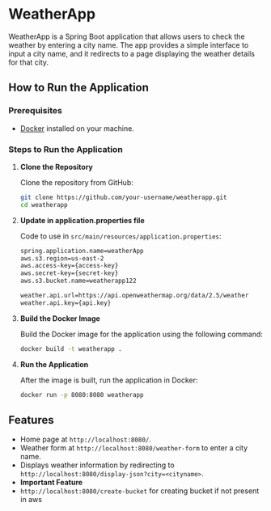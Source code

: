 # WeatherApp

WeatherApp is a Spring Boot application that allows users to check the weather by entering a city name. The app provides a simple interface to input a city name, and it redirects to a page displaying the weather details for that city.


## How to Run the Application

### Prerequisites

- [Docker](https://www.docker.com/get-started) installed on your machine.

### Steps to Run the Application

1. **Clone the Repository**

   Clone the repository from GitHub:

   ```bash
   git clone https://github.com/your-username/weatherapp.git
   cd weatherapp

2. **Update in application.properties file**

   Code to use in `src/main/resources/application.properties`:

   ```bash
   spring.application.name=weatherApp
   aws.s3.region=us-east-2
   aws.access-key={access-key}
   aws.secret-key={secret-key}
   aws.s3.bucket.name=weatherapp122
   
   weather.api.url=https://api.openweathermap.org/data/2.5/weather
   weather.api.key={api.key}
   
3. **Build the Docker Image**

   Build the Docker image for the application using the following command:

   ```bash
   docker build -t weatherapp .

4. **Run the Application**

   After the image is built, run the application in Docker:

   ```bash
   docker run -p 8080:8080 weatherapp


## Features

- Home page at `http://localhost:8080/`.
- Weather form at `http://localhost:8080/weather-form` to enter a city name.
- Displays weather information by redirecting to `http://localhost:8080/display-json?city=<cityname>`.
- **Important Feature**
-    `http://localhost:8080/create-bucket` for creating bucket if not present in aws 
